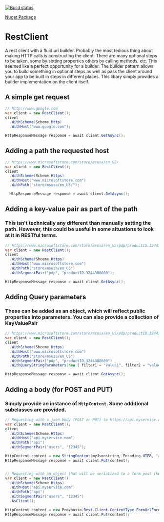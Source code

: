 [![Build status](https://ci.appveyor.com/api/projects/status/fthf3c6f1mrm5fri?svg=true)](https://ci.appveyor.com/project/JeremyStafford/provausio-pqtm5)

[Nuget Package](https://www.nuget.org/packages/Provausio.Rest.Client)


# RestClient
A rest client with a fluid uri builder. Probably the most tedious thing about making HTTP calls is constructing the client. There are many optional steps to be taken, some by setting properties others by calling methods, etc. This seemed like a perfect opportunity for a builder. The builder pattern allows you to build something in optional steps as well as pass the client around your app to be built in steps in different places. This libary simply provides a builder implementation on the client itself.

## A simple get request

``` csharp
// http://www.google.com
var client = new RestClient();
client
  .WithScheme(Scheme.Http)
  .WithHost("www.google.com");

HttpResponseMessage response = await client.GetAsync();
```

## Adding a path the requested host

``` csharp
// https://www.microsoftstore.com/store/msusa/en_US/
var client = new RestClient();
client
  .WithScheme(Scheme.Https)
  .WithHost("www.microsoftstore.com")
  .WithPath("store/msusa/en_US/");

  HttpResponseMessage response = await client.GetAsync();
```

## Adding a key-value pair as part of the path
### This isn't technically any different than manually setting the path. However, this could be useful in some situations to look at it in RESTful terms.

```csharp
// https://www.microsoftstore.com/store/msusa/en_US/pdp/productID.3244388600
var client = new RestClient();
client
  .WithScheme(Shceme.Https)
  .WithHost("www.microsoftstore.com")
  .WithPath("store/msusa/en_US")
  .WithSegmentPair("pdp", "productID.3244388600");

HttpResponseMessage response = await client.GetAsync();
```

## Adding Query parameters
### These can be added as an object, which will reflect public properties into parameters. You can also provide a collection of KeyValuePair

``` csharp
// https://www.microsoftstore.com/store/msusa/en_US/pdp/productID.3244388600?filter1=value1&filter2=value2
var client = new RestClient();
client
  .WithScheme(Shceme.Https)
  .WithHost("www.microsoftstore.com")
  .WithPath("store/msusa/en_US")
  .WithSegmentPair("pdp", "productID.3244388600")
  .WithQueryStringParameters(new { filter1 = "value1", filter2 = "value2" });

HttpResponseMessage response = await client.GetAsync();
```

## Adding a body (for POST and PUT)
### Simply provide an instance of `HttpContent`. Some additional subclasses are provided.

``` csharp
// Requesting with a json body (POST or PUT) to https://api.myservice.com/api/users/12345
var client = new RestClient();
client
  .WithScheme(Scheme.Https)
  .WithHost("api.myservice.com")
  .WithPath("api")
  .WithSegmentPair("users", "12345");

HttpContent content = new StringContent(myJsonstring, Encoding.UTF8, "application/json");
HttpResponseMessage response = await client.Put(content);


// Requesting with an object that will be serialized to a form post (key value pairs) to https://api.myservice.com/api/users/12345
var client = new RestClient()
  .WithScheme(Scheme.Https)
  .WithHost("api.myservice.com")
  .WithPath("api")
  .WithSegmentPair("users", "12345")
  .AsClient();

HttpContent content = new Provausio.Rest.Client.ContentType.FormUrlEncodedContent(new { FirstName = "Jon", LastName = "Snow" });
HttpResponseMessage response = await client.Put(content);
```
